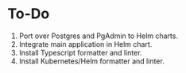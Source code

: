 # To-Do

1. Port over Postgres and PgAdmin to Helm charts.
2. Integrate main application in Helm chart.
3. Install Typescript formatter and linter.
4. Install Kubernetes/Helm formatter and linter.